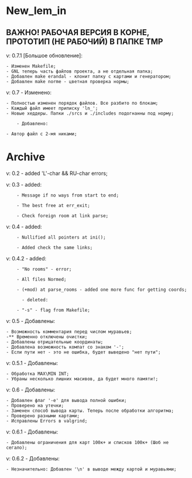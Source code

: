 # New_lem_in

## ВАЖНО! РАБОЧАЯ ВЕРСИЯ В КОРНЕ, ПРОТОТИП (НЕ РАБОЧИЙ) В ПАПКЕ TMP

 v: 0.7.1 [Большое обновление]:

	- Изменен Makefile;
	- GNL теперь часть файлов проекта, а не отдельная папка;
	- Добавлен make erandal - клонит папку с картами и генератором;
	- Добавлен make norme - цветная проверка нормы;

 v: 0.7 - Изменено:

	- Полностью изменен порядок файлов. Все разбито по блокам;
	- Каждый файл имеет приписку 'ln_';
	- Новые хеддеры. Папки ./srcs и ./includes подогнанны под норму;

		- Добавлено:

	- Автор файл с 2-мя никами;

# Archive
 v: 0.2 - added 'L'-char && RU-char errors;
 
 v: 0.3 - added:
 
        - Message if no ways from start to end;
        
        - The best free at err_exit;
        
        - Check foreign room at link parse;

 v: 0.4 - added:
		
		- Nullified all pointers at ini();

		- Added check the same links;
		
 v: 0.4.2 - added:
		
		- "No rooms" - error;

		- All files Normed;

		- (+mod) at parse_rooms - added one more func for getting coords;

		  - deleted:
		
		- "-s" - flag from Makefile;

 v: 0.5 - Добавлены:
		
	- Возможность комментария перед числом муравьев;
	-** Временно отключены очистки; 
	- Добавлены отрицательные координаты;
	- Добавлена возможность компат со знаком '-';
	- Если пути нет - это не ошибка, будет выведено "нет пути";

 v: 0.5.1 - Добавлены:
 
	- Обработка MAX\MIN INT;
	- Убраны несколько лишних масивов, да будет много памяти!;

 v: 0.6 - Добавлены:

	- Добавлен флаг '-e' для вывода полной ошибки;
	- Проверено на утечки;
	- Заменен способ вывода карты. Теперь после обработки алгоритма;
	- Проверено разными картами;
	- Исправлены Errors в valgrind;

 v: 0.6.1 - Добавлены:

	- Добавлены ограничения для карт 100к+ и списков 100к+ (Шоб не сегало);

 v: 0.6.2 - Добавлены:

	- Незначительно: Добавлен '\n' в выводе между картой и муравьями;
